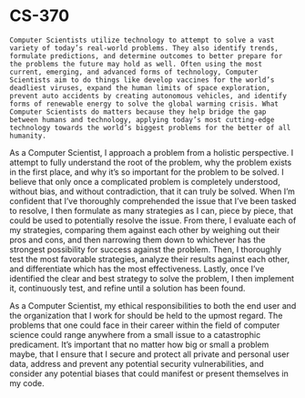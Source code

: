# CS-370

	Computer Scientists utilize technology to attempt to solve a vast variety of today’s real-world problems. They also identify trends, formulate predictions, and determine outcomes to better prepare for the problems the future may hold as well. Often using the most current, emerging, and advanced forms of technology, Computer Scientists aim to do things like develop vaccines for the world’s deadliest viruses, expand the human limits of space exploration, prevent auto accidents by creating autonomous vehicles, and identify forms of renewable energy to solve the global warming crisis. What Computer Scientists do matters because they help bridge the gap between humans and technology, applying today’s most cutting-edge technology towards the world’s biggest problems for the better of all humanity. 
	
  As a Computer Scientist, I approach a problem from a holistic perspective. I attempt to fully understand the root of the problem, why the problem exists in the first place, and why it’s so important for the problem to be solved. I believe that only once a complicated problem is completely understood, without bias, and without contradiction, that it can truly be solved. When I’m confident that I’ve thoroughly comprehended the issue that I’ve been tasked to resolve, I then formulate as many strategies as I can, piece by piece, that could be used to potentially resolve the issue. From there, I evaluate each of my strategies, comparing them against each other by weighing out their pros and cons, and then narrowing them down to whichever has the strongest possibility for success against the problem. Then, I thoroughly test the most favorable strategies, analyze their results against each other, and differentiate which has the most effectiveness. Lastly, once I’ve identified the clear and best strategy to solve the problem, I then implement it, continuously test, and refine until a solution has been found.

  As a Computer Scientist, my ethical responsibilities to both the end user and the organization that I work for should be held to the upmost regard. The problems that one could face in their career within the field of computer science could range anywhere from a small issue to a catastrophic predicament. It’s important that no matter how big or small a problem maybe, that I ensure that I secure and protect all private and personal user data, address and prevent any potential security vulnerabilities, and consider any potential biases that could manifest or present themselves in my code. 
